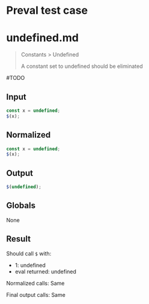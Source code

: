 # Preval test case

# undefined.md

> Constants > Undefined
>
> A constant set to undefined should be eliminated

#TODO

## Input

`````js filename=intro
const x = undefined;
$(x);
`````

## Normalized

`````js filename=intro
const x = undefined;
$(x);
`````

## Output

`````js filename=intro
$(undefined);
`````

## Globals

None

## Result

Should call `$` with:
 - 1: undefined
 - eval returned: undefined

Normalized calls: Same

Final output calls: Same
